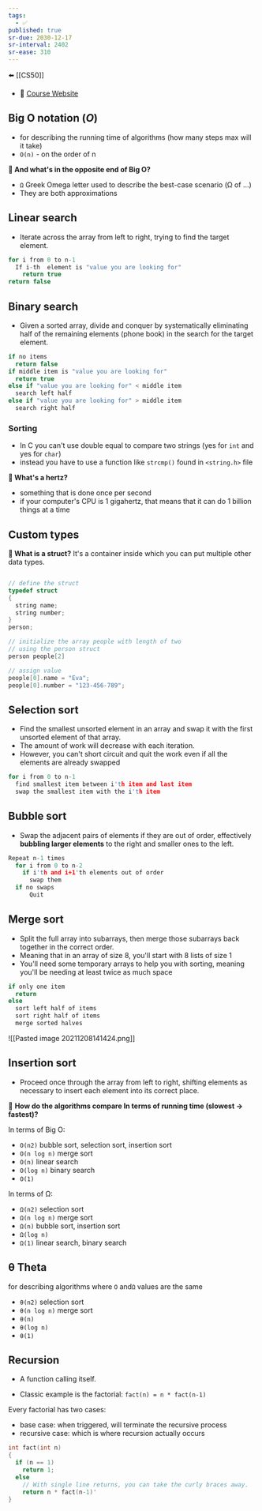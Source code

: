 ```yaml
---
tags:
  - ✅
published: true
sr-due: 2030-12-17
sr-interval: 2402
sr-ease: 310
---
```

⬅️ [[CS50]]

- 🔗 [Course Website](https://cs50.harvard.edu/x/2021/weeks/3/)

## Big O notation (*O*)

- for describing the running time of algorithms (how many steps max will it take)
- `O(n)` - on the order of n

**🤔 And what's in the opposite end of Big O?**

- `Ω` Greek Omega letter used to describe the best-case scenario (Ω of ...)
- They are both approximations

## Linear search
- Iterate across the array from left to right, trying to find the target element.

```c
for i from 0 to n-1
  If i-th  element is "value you are looking for"
    return true
return false
```

## Binary search

- Given a sorted array, divide and conquer by systematically eliminating half of the remaining elements (phone book) in the search for the target element.

```c
if no items
  return false
if middle item is "value you are looking for"
  return true
else if "value you are looking for" < middle item
  search left half
else if "value you are looking for" > middle item
  search right half
```

### Sorting

- In C you can't use double equal to compare two strings (yes for `int` and yes for `char`)
- instead you have to use a function like `strcmp()` found in `<string.h>` file


**🤔 What's a hertz?**

- something that is done once per second
- if your computer's CPU is 1 gigahertz, that means that it can do 1 billion things at a time

## Custom types

**🤔 What is a struct?**
It's a container inside which you can put multiple other data types.

```c

// define the struct
typedef struct
{
  string name;
  string number;
}
person;

// initialize the array people with length of two
// using the person struct
person people[2]

// assign value
people[0].name = "Eva";
people[0].number = "123-456-789";
```

## Selection sort

- Find the smallest unsorted element in an array and swap it with the first unsorted element of that array.
- The amount of work will decrease with each iteration.
- However, you can't short circuit and quit the work even if all the elements are already swapped

```c
for i from 0 to n-1
  find smallest item between i'th item and last item
  swap the smallest item with the i'th item
```

## Bubble sort

- Swap the adjacent pairs of elements if they are out of order, effectively **bubbling larger elements** to the right and smaller ones to the left.

```c
Repeat n-1 times
  for i from 0 to n-2
    if i'th and i+1'th elements out of order
      swap them
  if no swaps
      Quit
```

## Merge sort

- Split the full array into subarrays, then merge those subarrays back together in the correct order.
- Meaning that in an array of size 8, you'll start with 8 lists of size 1
- You'll need some temporary arrays to help you with sorting, meaning you'll be needing at least twice as much space

```c
if only one item
  return
else
  sort left half of items
  sort right half of items
  merge sorted halves
```
 ![[Pasted image 20211208141424.png]]

## Insertion sort

- Proceed once through the array from left to right, shifting elements as necessary to insert each element into its correct place.

🤔 **How do the algorithms compare In terms of running time (slowest -> fastest)?**

In terms of Big O:

- `O(n2)` bubble sort, selection sort, insertion sort
- `O(n log n)` merge sort
- `O(n)` linear search
- `O(log n)` binary search
- `O(1)`

In terms of Ω:

- `Ω(n2)` selection sort
- `Ω(n log n)` merge sort
- `Ω(n)` bubble sort, insertion sort
- `Ω(log n)`
- `Ω(1)` linear search, binary search

## θ Theta

for describing algorithms where `O` and`Ω` values are the same

- `θ(n2)` selection sort
- `θ(n log n)` merge sort
- `θ(n)`
- `θ(log n)`
- `θ(1)`

## Recursion

- A function calling itself.

- Classic example is the factorial:
  `fact(n) = n * fact(n-1)`

Every factorial has two cases:

- base case: when triggered, will terminate the recursive process
- recursive case: which is where recursion actually occurs

```c
int fact(int n)
{
  if (n == 1)
    return 1;
  else
    // With single line returns, you can take the curly braces away.
    return n * fact(n-1)'
}
```
